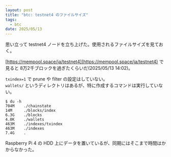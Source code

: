 ```yaml
---
layout: post
title: "btc: testnet4 のファイルサイズ"
tags:
  - btc
date: 2025/05/13
---
```


思い立って testnet4 ノードを立ち上げた。使用されるファイルサイズを見ておく。

[https://mempool.space/ja/testnet4](https://mempool.space/ja/testnet4) で見ると 8万2千ブロックを過ぎたくらいだ(2025/05/13 14:02)。

`txindex=1` で prune や filter の設定はしていない。  
`wallets/` というディレクトリはあるが、特に作成するコマンドは実行していない。

```console
$ du -h
704M    ./chainstate
14M     ./blocks/index
6.3G    ./blocks
4.0K    ./wallets
463M    ./indexes/txindex
463M    ./indexes
7.4G    .
```

Raspberry Pi 4 の HDD 上にデータを置いているが、同期にはそこまで時間はかからなかった。
